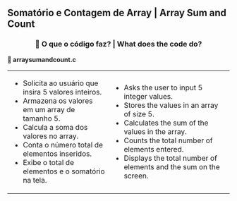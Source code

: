 <h2>Somatório e Contagem de Array | Array Sum and Count</h2>
<div style="text-align: center;">
  <h3>🧩 O que o código faz? | What does the code do?</h3>
</div>

<p><strong>📌 arraysumandcount.c</strong></p>
<table>
  <tr>
    <td>
      <ul>
        <li>Solicita ao usuário que insira 5 valores inteiros.</li>
        <li>Armazena os valores em um array de tamanho 5.</li>
        <li>Calcula a soma dos valores no array.</li>
        <li>Conta o número total de elementos inseridos.</li>
        <li>Exibe o total de elementos e o somatório na tela.</li>
      </ul>
    </td>
    <td>
      <ul>
        <li>Asks the user to input 5 integer values.</li>
        <li>Stores the values in an array of size 5.</li>
        <li>Calculates the sum of the values in the array.</li>
        <li>Counts the total number of elements entered.</li>
        <li>Displays the total number of elements and the sum on the screen.</li>
      </ul>
    </td>
  </tr>
</table>
